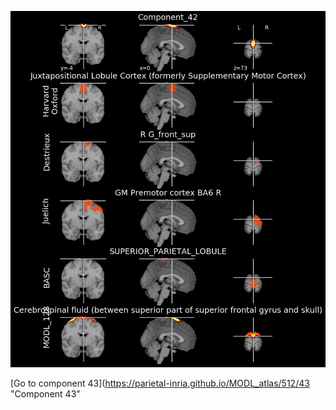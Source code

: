 


![42](preliminary/42.jpg "Component 42")

[Go to component 43](https://parietal-inria.github.io/MODL_atlas/512/43 "Component 43"